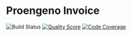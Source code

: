 # Proengeno Invoice

![Build Status](https://travis-ci.org/ProEngeno/invoice.svg?branch=master)
[![Quality Score](https://scrutinizer-ci.com/g/ProEngeno/invoice/badges/quality-score.png?b=master)](https://scrutinizer-ci.com/g/ProEngeno/invoice)
[![Code Coverage](https://scrutinizer-ci.com/g/ProEngeno/invoice/badges/coverage.png?b=master)](https://scrutinizer-ci.com/g/ProEngeno/invoice)
